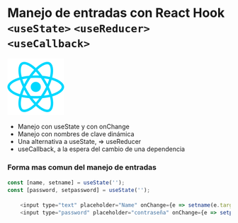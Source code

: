 # Manejo de entradas con React Hook `<useState>` `<useReducer>` `<useCallback>`

![N|Solid](https://raw.githubusercontent.com/CarlosJCdev/Login-React-Firebase/master/src/icons/react1.png)

- Manejo con useState y con onChange
- Manejo con nombres de clave dinámica
- Una alternativa a useState, => useReducer
- useCallback, a la espera del cambio de una dependencia

### Forma mas comun del manejo de entradas
```javascript
const [name, setname] = useState('');
const [password, setpassword] = useState('');

    <input type="text" placeholder="Name" onChange={e => setname(e.target.value)} /><br/>
    <input type="password" placeholder="contraseña" onChange={e => setpassword(e.target.value)} /><br/>
```

